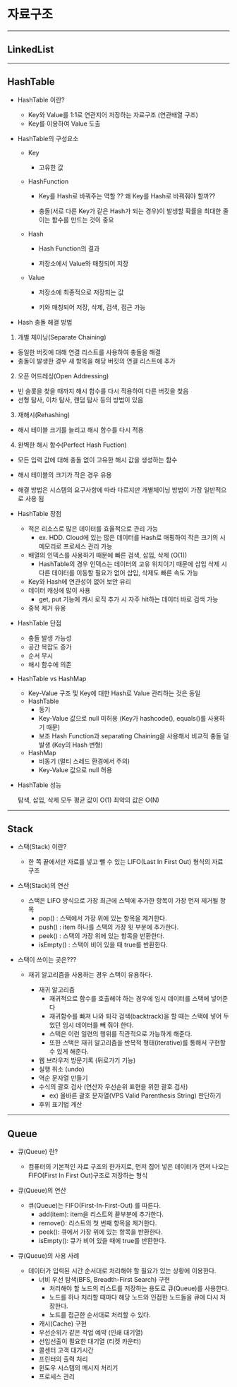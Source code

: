 
# 자료구조
---
## LinkedList
---

## HashTable

* HashTable 이란?

  * Key와 Value를 1:1로 연관지어 저장하는 자료구조 (연관배열 구조)
  * Key를 이용하여 Value 도출

* HashTable의 구성요소

  * Key

    * 고유한 값

  * HashFunction

    * Key를 Hash로 바꿔주는 역할   ?? 왜 Key를 Hash로 바꿔줘야 할까??
    
    *  충돌(서로 다른 Key가 같은 Hash가 되는 경우)이 발생할 확률을 최대한 줄이는 함수를 만드는 것이 중요

  * Hash

    * Hash Function의 결과

    * 저장소에서 Value와 매칭되어 저장

  * Value

    * 저장소에 최종적으로 저장되는 값

    * 키와 매칭되어 저장, 삭제, 검색, 접근 가능

* Hash 충돌 해결 방법
 1. 개별 체이닝(Separate Chaining) 
   * 동일한 버킷에 대해 연결 리스트를 사용하여 충돌을 해결
   * 충돌이 발생한 경우 새 항목을 해당 버킷의 연결 리스트에 추가
 2. 오픈 어드레싱(Open Addressing)
   * 빈 슬롯을 찾을 때까지 해시 함수를 다시 적용하여 다른 버킷을 찾음
   * 선형 탐사, 이차 탐사, 랜덤 탐사 등의 방법이 있음
 3. 재해시(Rehashing)
   * 해시 테이블 크기를 늘리고 해시 함수를 다시 적용
 4. 완벽한 해시 함수(Perfect Hash Fuction)
   * 모든 입력 값에 대해 충돌 없이 고유한 해시 값을 생성하는 함수
   * 해시 테이블의 크기가 작은 경우 유용
 * 해결 방법은 시스템의 요구사항에 따라 다르지만 개별체이닝 방법이 가장 일반적으로 사용 됨
 
* HashTable 장점

  * 적은 리소스로 많은 데이터를 효율적으로 관리 가능
    * ex. HDD. Cloud에 있는 많은 데이터를 Hash로 매핑하여 작은 크기의 시 메모리로 프로세스 관리 가능
  * 배열의 인덱스를 사용하기 때문에 빠른 검색, 삽입, 삭제 (O(1))
    * HashTable의 경우 인덱스는 데이터의 고유 위치이기 때문에 삽입 삭제 시 다른 데이터를 이동할 필요가 없어 삽입, 삭제도 빠른 속도 가능
  * Key와 Hash에 연관성이 없어 보안 유리
  * 데이터 캐싱에 많이 사용
    * get, put 기능에 캐시 로직 추가 시 자주 hit하는 데이터 바로 검색 가능
  * 중복 제거 유용

* HashTable 단점
  * 충돌 발생 가능성
  * 공간 복잡도 증가
  * 순서 무시
  * 해시 함수에 의존
  
* HashTable vs HashMap
  * Key-Value 구조 및 Key에 대한 Hash로 Value 관리하는 것은 동일
  * HashTable
    * 동기
    * Key-Value 값으로 null 미허용 (Key가 hashcode(), equals()를 사용하기 때문)
    * 보조 Hash Function과 separating Chaining을 사용해서 비교적 충돌 덜 발생 (Key의 Hash 변형)
  * HashMap
    * 비동기 (멀티 스레드 환경에서 주의)
    * Key-Value 값으로 null 허용

* HashTable 성능
  
  탐색, 삽입, 삭제 모두 평균 값이 O(1)
  최악의 값은 O(N)
  
    
---

## Stack

* 스택(Stack) 이란?
  * 한 쪽 끝에서만 자료를 넣고 뺄 수 있는 LIFO(Last In First Out) 형식의 자료 구조
  
* 스택(Stack)의 연산
  * 스택은 LIFO 방식으로 가장 최근에 스텍에 추가한 항목이 가장 먼저 제거될 항목
    * pop() : 스택에서 가장 위에 있는 항목을 제거한다.
    * push() : item 하나를 스택의 가장 윗 부분에 추가한다.
    * peek() : 스택의 가장 위에 있는 항목을 반환한다.
    * isEmpty() : 스택이 비어 있을 때 true를 반환한다.
    
* 스택이 쓰이는 곳은???
  * 재귀 알고리즘을 사용하는 경우 스택이 유용하다.
  
      * 재귀 알고리즘
        * 재귀적으로 함수를 호출해야 하는 경우에 임시 데이터를 스택에 넣어준다
        * 재귀함수를 빠져 나와 퇴각 검색(backtrack)을 할 때는 스택에 넣어 두었던 임시 데이터를 빼 줘야 한다.
        * 스택은 이런 일련의 행위를 직관적으로 가능하게 해준다.
        * 또한 스택은 재귀 알고리즘을 반복적 형태(iterative)를 통해서 구현할 수 있게 해준다.
      * 웹 브라우저 방문기록 (뒤로가기 기능)
      * 실행 취소 (undo)
      * 역순 문자열 만들기
      * 수식의 괄호 검사 (연산자 우선순위 표현을 위한 괄호 검사)
        * ex) 올바른 괄호 문자열(VPS Valid Parenthesis String) 판단하기
      * 후위 표기법 계산

---

## Queue

* 큐(Queue) 란?
  * 컴퓨터의 기본적인 자료 구조의 한가지로, 먼저 집어 넣은 데이터가 먼저 나오는 FIFO(First In First Out)구조로 저장하는 형식

* 큐(Queue)의 연산
  * 큐(Queue)는 FIFO(First-In-First-Out) 를 따른다.
    * add(item): item을 리스트의 끝부분에 추가한다.
    * remove(): 리스트의 첫 번째 항목을 제거한다.
    * peek(): 큐에서 가장 위에 있는 항목을 반환한다.
    * isEmpty(): 큐가 비어 있을 때에 true를 반환한다.
    
* 큐(Queue)의 사용 사례
  * 데이터가 입력된 시간 순서대로 처리해야 할 필요가 있는 상황에 이용한다.
    * 너비 우선 탐색(BFS, Breadth-First Search) 구현
      * 처리해야 할 노드의 리스트를 저장하는 용도로 큐(Queue)를 사용한다.
      * 노드를 하나 처리할 때마다 해당 노드와 인접한 노드들을 큐에 다시 저장한다.
      * 노드를 접근한 순서대로 처리할 수 있다.
    * 캐시(Cache) 구현
    * 우선순위가 같은 작업 예약 (인쇄 대기열)
    * 선입선출이 필요한 대기열 (티켓 카운터)
    * 콜센터 고객 대기시간
    * 프린터의 출력 처리
    * 윈도우 시스템의 메시지 처리기
    * 프로세스 관리

